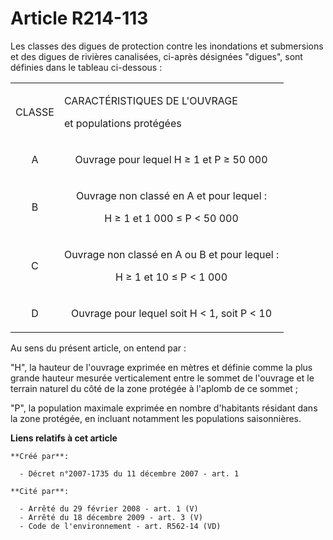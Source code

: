 # Article R214-113

Les classes des digues de protection contre les inondations et submersions et des digues de rivières canalisées, ci-après
désignées "digues", sont définies dans le tableau ci-dessous :

<table>
  <tbody>
    <tr>
      <td>

CLASSE

</td>
      <td>

CARACTÉRISTIQUES DE L'OUVRAGE 

et populations protégées

</td>
    </tr>
    <tr>
      <td align="center">

A

</td>
      <td align="center">

Ouvrage pour lequel H ≥ 1 et P ≥ 50 000

</td>
    </tr>
    <tr>
      <td align="center">

B

</td>
      <td align="center">

Ouvrage non classé en A et pour lequel : 

H ≥ 1 et 1 000 ≤ P < 50 000

</td>
    </tr>
    <tr>
      <td align="center">

C

</td>
      <td align="center">

Ouvrage non classé en A ou B et pour lequel : 

H ≥ 1 et 10 ≤ P < 1 000

</td>
    </tr>
    <tr>
      <td align="center">

D

</td>
      <td align="center">

Ouvrage pour lequel soit H < 1, soit P < 10

</td>
    </tr>
  </tbody>
</table>

Au sens du présent article, on entend par :

"H", la hauteur de l'ouvrage exprimée en mètres et définie comme la plus grande hauteur mesurée verticalement entre le sommet
de l'ouvrage et le terrain naturel du côté de la zone protégée à l'aplomb de ce sommet ;

"P", la population maximale exprimée en nombre d'habitants résidant dans la zone protégée, en incluant notamment les
populations saisonnières.

**Liens relatifs à cet article**

	**Créé par**:

	  - Décret n°2007-1735 du 11 décembre 2007 - art. 1

	**Cité par**:

	  - Arrêté du 29 février 2008 - art. 1 (V)
	  - Arrêté du 18 décembre 2009 - art. 3 (V)
	  - Code de l'environnement - art. R562-14 (VD)
